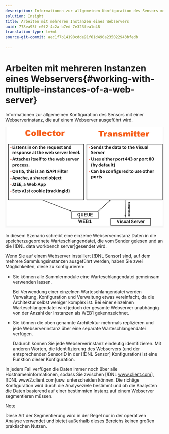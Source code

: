 ```yaml
---
description: Informationen zur allgemeinen Konfiguration des Sensors mit einer Webserverinstanz, die auf einem Webserver ausgeführt wird.
solution: Insight
title: Arbeiten mit mehreren Instanzen eines Webservers
uuid: 778ea95f-e0f2-4c2a-b7ed-7e323fea1e48
translation-type: tm+mt
source-git-commit: aec1f7b14198cdde91f61d490a235022943bfedb

---
```



# Arbeiten mit mehreren Instanzen eines Webservers{#working-with-multiple-instances-of-a-web-server}

Informationen zur allgemeinen Konfiguration des Sensors mit einer Webserverinstanz, die auf einem Webserver ausgeführt wird.

![](assets/web_inst.png)

In diesem Szenario schreibt eine einzelne Webserverinstanz Daten in die speicherzugeordnete Warteschlangendatei, die vom Sender gelesen und an die [!DNL data workbench server]gesendet wird.

Wenn Sie auf einem Webserver installiert [!DNL Sensor] sind, auf dem mehrere Sammlungsinstanzen ausgeführt werden, haben Sie zwei Möglichkeiten, diese zu konfigurieren:

* Sie können alle Sammlermodule eine Warteschlangendatei gemeinsam verwenden lassen.

   Bei Verwendung einer einzelnen Warteschlangendatei werden Verwaltung, Konfiguration und Verwaltung etwas vereinfacht, da die Architektur selbst weniger komplex ist. Bei einer einzelnen Warteschlangendatei wird jedoch der gesamte Webserver unabhängig von der Anzahl der Instanzen als WEB1 gekennzeichnet.

* Sie können die oben genannte Architektur mehrmals replizieren und jede Webserverinstanz über eine separate Warteschlangendatei verfügen.

   Dadurch können Sie jede Webserverinstanz eindeutig identifizieren. Mit anderen Worten, die Identifizierung des Webservers (und der entsprechenden SensorID in der [!DNL Sensor] Konfiguration) ist eine Funktion dieser Konfiguration.

In jedem Fall verfügen die Daten immer noch über alle Hostnameninformationen, sodass Sie zwischen [!DNL www.client.com], [!DNL www2.client.com]usw. unterscheiden können. Die richtige Konfiguration wird durch die Analyseziele bestimmt und ob die Analysten die Daten basierend auf einer bestimmten Instanz auf einem Webserver segmentieren müssen.

>[!NOTE]
>
>Diese Art der Segmentierung wird in der Regel nur in der operativen Analyse verwendet und bietet außerhalb dieses Bereichs keinen großen praktischen Nutzen.

